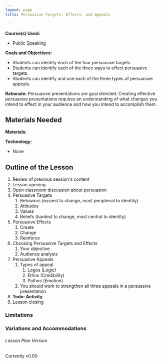 ```yaml
---
layout: page
title: Persuasive Targets, Effects, and Appeals

---
```


**Course(s) Used:**

* Public Speaking

**Goals and Objectives:**

* Students can identify each of the four persuasive targets.
* Students can identify each of the three ways to effect persuasive targets.
* Students can identify and use each of the three types of persuasive appeals.

**Rationale:** Persuasive presentations are goal directed. Creating effective persuasive presentations requires an understanding of what changes you intend to effect in your audience and how you intend to accomplish them.

## Materials Needed

**Materials:**

<!-- Todo: * Approximately 5 mundane objects that can be repurposed -->

**Technology:**

* None

## Outline of the Lesson

1. Review of previous session's content
2. Lesson opening
3. Open classroom discussion about persuasion
4. Persuasive Targets
	1. Behaviors (easiest to change, most peripheral to identity)
	2. Attitudes
	3. Values
	4. Beliefs (hardest to change, most central to identity)
5. Persuasive Effects
	1. Create
	2. Change
	3. Reinforce
6. Choosing Persuasive Targets and Effects
	1. Your objective
	2. Audience analysis
7. Persuasive Appeals
	1. Types of appeal
		1. Logos (Logic)
		2. Ethos (Credibility)
		3. Pathos (Emotion)
	2. You should work to strengthen all three appeals in a persuasive presentation
8. **Todo: Activity**
9. Lesson closing

### Limitations

<!-- Todo: This lesson is currently just a lecture with no application. -->

<!-- ### Debrief -->

### Variations and Accommodations

<!-- Todo: Follow guidance from local accommodation authorities. Students for whom technology usage will present an unreasonable burden be accommodated on an individual basis. Students may be placed in groups strategically if needed. -->

###### Lesson Plan Version
Currently v0.00
<!-- Previous Versions
  v0.00 | Initial Version
-->

<!-- ## End Notes -->
